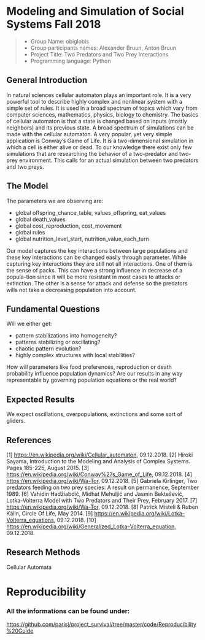 # Modeling and Simulation of Social Systems Fall 2018


> * Group Name: obiglobis
> * Group participants names: Alexander Bruun, Anton Bruun
> * Project Title: Two Predators and Two Prey Interactions
> * Programming language: Python

## General Introduction

In natural sciences cellular automaton plays an important role. It is a very powerful tool to describe highly complex and nonlinear system with a simple set of rules. It is used in a broad spectrum of topics which vary from computer sciences, mathematics, physics, biology to chemistry. The basics of cellular automaton is that a state is changed based on inputs (mostly neighbors) and its previous state.
A broad spectrum of simulations can be made with the cellular automaton. A very popular, yet very simple application is Conway’s Game of Life. It is a two-dimensional simulation in which a cell is either alive or dead.
To our knowledge there exist only few simulations that are researching the behavior of a two-predator and two-prey environment. This calls for an actual simulation between two predators and two preys.

## The Model

The parameters we are observing are:

- global offspring_chance_table, values_offspring, eat_values
- global death_values
- global cost_reproduction, cost_movement 
- global rules
- global nutrition_level_start, nutrition_value_each_turn

Our model captures the key interactions between large populations and these key interactions can be changed easily through parameter.
While capturing key interactions they are still not all interactions. One of them is the sense of packs. This can have a strong influence in decrease of a popula-tion since it will be more resistant in most cases to attacks or extinction. The other is a sense for attack and defense so the predators wills not take a decreasing population into account. 


## Fundamental Questions

Will we either get:
- pattern stabilizations into homogeneity?
- patterns stabilizing or oscillating?
- chaotic pattern evolution?
- highly complex structures with local stabilities?

How will parameters like food preferences, reproduction or death probability influence population dynamics? Are our results in any way representable by governing population equations or the real world?

## Expected Results

We expect oscillations, overpopulations, extinctions and some sort of gliders.

## References 

[1]	https://en.wikipedia.org/wiki/Cellular_automaton, 09.12.2018.
[2]	Hiroki Sayama, Introduction to the Modeling and Analysis of Complex Systems.
 	Pages 185-225, August 2015.
[3]	https://en.wikipedia.org/wiki/Conway%27s_Game_of_Life, 09.12.2018.
[4]	https://en.wikipedia.org/wiki/Wa-Tor, 09.12.2018.
[5]	Gabriela Kirlinger, Two predators feeding on two prey species: A result on
 	permanence, September 1989.
[6]	Vahidin Hadžiabdić, Midhat Mehuljić and Jasmin Bektešević, Lotka-Volterra
 	Model with Two Predators and Their Prey, February 2017.
[7]	https://en.wikipedia.org/wiki/Wa-Tor, 09.12.2018.
[8]	Patrick Misteli & Ruben Kälin, Circle Of Life, May 2014.
[9]	https://en.wikipedia.org/wiki/Lotka–Volterra_equations, 09.12.2018.
[10]	https://en.wikipedia.org/wiki/Generalized_Lotka–Volterra_equation, 09.12.2018.

## Research Methods

Cellular Automata

# Reproducibility
### All the informations can be found under:

https://github.com/parisj/project_survival/tree/master/code/Reproducibility%20Guide

